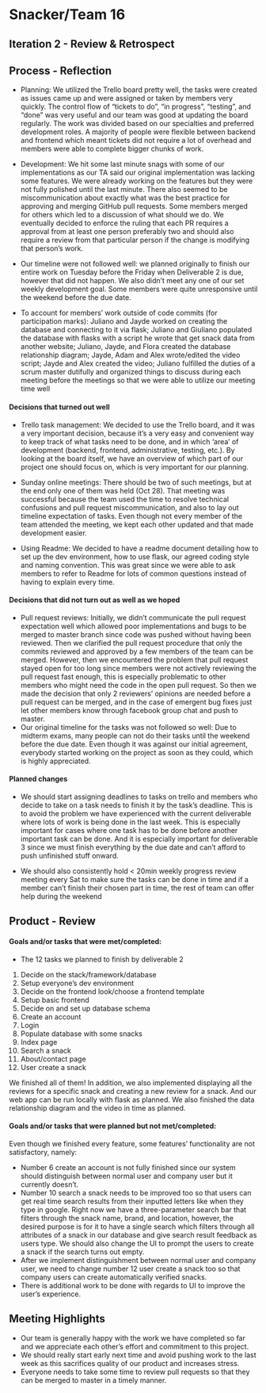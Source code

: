 # Snacker/Team 16

## Iteration 2 - Review & Retrospect

## Process - Reflection

 * Planning: We utilized the Trello board pretty well, the tasks were created as issues came up and were assigned or taken by members very quickly. The control flow of “tickets to do”, “in progress”, “testing”, and “done” was very useful and our team was good at updating the board regularly. The work was divided based on our specialties and preferred development roles. A majority of people were flexible between backend and frontend which meant tickets did not require a lot of overhead and members were able to complete bigger chunks of work.

 * Development: We hit some last minute snags with some of our implementations as our TA said our original implementation was lacking some features. We were already working on the features but they were not fully polished until the last minute. There also seemed to be miscommunication about exactly what was the best practice for approving and merging GitHub pull requests. Some members merged for others which led to a discussion of what should we do. We eventually decided to enforce the ruling that each PR requires a approval from at least one person preferably two and should also require a review from that particular person if the change is modifying that person’s work.

 * Our timeline were not followed well: we planned originally to finish our entire work on Tuesday before the Friday when Deliverable 2 is due, however that did not happen. We also didn’t meet any one of our set weekly development goal. Some members were quite unresponsive until the weekend before the due date.

 * To account for members’ work outside of code commits (for participation marks): Juliano and Jayde worked on creating the database and connecting to it via flask; Juliano and Giuliano populated the database with flasks with a script he wrote that get snack data from another website; Juliano, Jayde, and Flora created the database relationship diagram; Jayde, Adam and Alex wrote/edited the video script; Jayde and Alex created the video; Juliano fulfilled the duties of a scrum master dutifully and organized things to discuss during each meeting before the meetings so that we were able to utilize our meeting time well

#### Decisions that turned out well

 * Trello task management: We decided to use the Trello board, and it was a very important decision, because it’s a very easy and convenient way to keep track of what tasks need to be done, and in which ‘area’ of development (backend, frontend, administrative, testing, etc.). By looking at the board itself, we have an overview of which part of our project one should focus on, which is very important for our planning.

 * Sunday online meetings: There should be two of such meetings, but at the end only one of them was held (Oct 28). That meeting was successful because the team used the time to resolve technical confusions and pull request miscommunication, and also to lay out timeline expectation of tasks. Even though not every member of the team attended the meeting, we kept each other updated and that made development easier.

 * Using Readme: We decided to have a readme document detailing how to set up the dev environment, how to use flask, our agreed coding style and naming convention. This was great since we were able to ask members to refer to Readme for lots of common questions instead of having to explain every time.

#### Decisions that did not turn out as well as we hoped

 * Pull request reviews: Initially, we didn’t communicate the pull request expectation well which allowed poor implementations and bugs to be merged to master branch since code was pushed without having been reviewed. Then we clarified the pull request procedure that only the commits reviewed and approved by a few members of the team can be merged. However, then we encountered the problem that pull request stayed open for too long since members were not actively reviewing the pull request fast enough, this is especially problematic to other members who might need the code in the open pull request. So then we made the decision that only 2 reviewers’ opinions are needed before a pull request can be merged, and in the case of emergent bug fixes just let other members know through facebook group chat and push to master.
 * Our original timeline for the tasks was not followed so well: Due to midterm exams, many people can not do their tasks until the weekend before the due date. Even though it was against our initial agreement, everybody started working on the project as soon as they could, which is highly appreciated.

#### Planned changes

 * We should start assigning deadlines to tasks on trello and members who decide to take on a task needs to finish it by the task’s deadline. This is to avoid the problem we have experienced with the current deliverable where lots of work is being done in the last week. This is especially important for cases where one task has to be done before another important task can be done. And it is especially important for deliverable 3 since we must finish everything by the due date and can’t afford to push unfinished stuff onward.

 * We should also consistently hold < 20min weekly progress review meeting every Sat to make sure the tasks can be done in time and if a member can’t finish their chosen part in time, the rest of team can offer help during the weekend

## Product - Review

#### Goals and/or tasks that were met/completed:

 * The 12 tasks we planned to finish by deliverable 2
 1. Decide on the stack/framework/database
 2. Setup everyone’s dev environment
 3. Decide on the frontend look/choose a frontend template
 4. Setup basic frontend
 5. Decide on and set up database schema
 6. Create an account
 7. Login
 8. Populate database with some snacks
 9. Index page
 10. Search a snack
 11. About/contact page
 12. User create a snack
 
We finished all of them! In addition, we also implemented displaying all the reviews for a specific snack and creating a new review for a snack. And our web app can be run locally with flask as planned. We also finished the data relationship diagram and the video in time as planned.

#### Goals and/or tasks that were planned but not met/completed:

Even though we finished every feature, some features’ functionality are not satisfactory, namely:
 * Number 6 create an account is not fully finished since our system should distinguish between normal user and company user but it currently doesn’t.
 * Number 10 search a snack needs to be improved too so that users can get real time search results from their inputted letters like when they type in google. Right now we have a three-parameter search bar that filters through the snack name, brand, and location, however, the desired purpose is for it to have a single search which filters through all attributes of a snack in our database and give search result feedback as users type. We should also change the UI to prompt the users to create a snack if the search turns out empty.
 * After we implement distinguishment between normal user and company user, we need to change number 12 user create a snack too so that company users can create automatically verified snacks.
 * There is additional work to be done with regards to UI to improve the user’s experience.

## Meeting Highlights

 * Our team is generally happy with the work we have completed so far and we appreciate each other’s effort and commitment to this project.
 * We should really start early next time and avoid pushing work to the last week as this sacrifices quality of our product and increases stress.
 * Everyone needs to take some time to review pull requests so that they can be merged to master in a timely manner.
